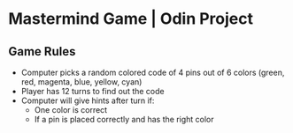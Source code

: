 # Mastermind Game | Odin Project

## Game Rules
- Computer picks a random colored code of 4 pins out of 6 colors (green, red, magenta, blue, yellow, cyan)
- Player has 12 turns to find out the code
- Computer will give hints after turn if:
  - One color is correct
  - If a pin is placed correctly and has the right color

